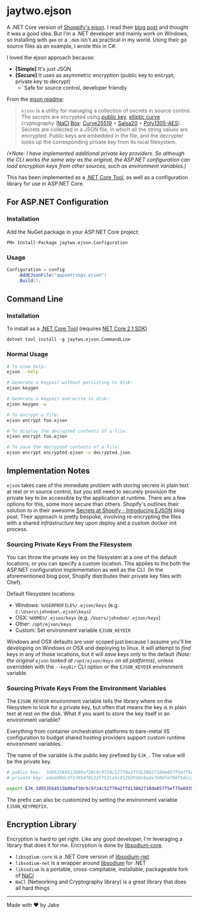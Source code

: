 # jaytwo.ejson

A .NET Core version of [Shoppify's ejson](https://github.com/Shopify/ejson).  I read their [blog post](https://engineering.shopify.com/blogs/engineering/secrets-at-shopify-introducing-ejson)  and thought it was a good idea.  But I'm a .NET developer and mainly work on Windows, so installing with `gem` or a `.deb` isn't as  practical in my world.  Using their go source files as an example, I wrote this in C#.

I loved the ejson approach because:

* **\[Simple\]** It's just JSON
* **\[Secure\]** It uses as asymmetric encryption (public key to encrypt, private key to decrypt)
  * Safe for source control, developer friendly

From the [ejson readme](https://github.com/Shopify/ejson/blob/master/README.md): 

> `ejson` is a utility for managing a collection of secrets in source control. The
secrets are encrypted using [public
key](http://en.wikipedia.org/wiki/Public-key_cryptography), [elliptic
curve](http://en.wikipedia.org/wiki/Elliptic_curve_cryptography) cryptography
([NaCl](http://nacl.cr.yp.to/) [Box](http://nacl.cr.yp.to/box.html):
[Curve25519](http://en.wikipedia.org/wiki/Curve25519) +
[Salsa20](http://en.wikipedia.org/wiki/Salsa20) +
[Poly1305-AES](http://en.wikipedia.org/wiki/Poly1305-AES)). Secrets are
collected in a JSON file, in which all the string values are encrypted. Public
keys are embedded in the file, and the decrypter looks up the corresponding
private key from its local filesystem.

_(*Note: I have implemented additional private key providers.  So although the CLI works the same way as the original, the ASP.NET configuration can load encryption keys from other sources, such as environment variables.)_

This has been implemented as a [.NET Core Tool](https://docs.microsoft.com/en-us/dotnet/core/tools/global-tools), as well as a configuration library
for use in ASP.NET Core.

## For ASP.NET Configuration

### Installation

Add the NuGet package in your ASP.NET Core project:

```
PM> Install-Package jaytwo.ejson.Configuration
```

### Usage

```cs
Configuration = config
    .AddEJsonFile("appsettings.ejson")
    .Build();
```

## Command Line

### Installation

To install as a [.NET Core Tool](https://docs.microsoft.com/en-us/dotnet/core/tools/global-tools) (requires [NET Core 2.1 SDK](https://dotnet.microsoft.com/download/dotnet-core/2.1))

```
dotnet tool install -g jaytwo.ejson.CommandLine
```

### Normal Usage

```bash
# To view help:
ejson --help

# Generate a keypair without persisting to disk:
ejson keygen

# Generate a keypair and write to disk:
ejson keygen -w

# To encrypt a file:
ejson encrypt foo.ejson

# To display the decrypted contents of a file:
ejson encrypt foo.ejson

# To save the decrypted contents of a file:
ejson encrypt encrypted.ejson -o decrypted.json
```

## Implementation Notes

`ejson` takes care of the immediate problem with storing secrets in plain text at rest or in source control, but you still need to securely provision the private key to be accessible by the application at runtime.  There are a few options for this, some more secure than others.  Shopify's outlines their solution to in their awesome [Secrets at Shopify - Introducing EJSON](https://engineering.shopify.com/blogs/engineering/secrets-at-shopify-introducing-ejson) blog post.  Their approach is pretty bespoke, involving re-encrypting the files with a shared _infrastructure_ key upon deploy and a custom docker init process. 

### Sourcing Private Keys From the Filesystem

You can throw the private key on the filesystem at a one of the default locations, or you can specify a custom location.  This applies to the both the ASP.NET configuration implementation as well as the CLI.  (In the aforementioned blog post, Shopify distributes their private key files with Chef).

Default filesystem locations:

* Windows: `%USERPROFILE%/.ejson/keys` (e.g. `C:\Users\johndoe\.ejson\keys`)
* OSX: `%HOME%/.ejson/keys` (e.g. `/Users/johndoe/.ejson/keys`)
* Other: `/opt/ejson/keys`
* Custom: Set environment variable `EJSON_KEYDIR`

Windows and OSX defaults are user scoped just because I assume you'll be developing on Windows or OSX and deploying to linux.  It will attempt to _find_ keys in any of those locations, but it will _save_ keys only to the default _(Note: the original `ejson` looked at `/opt/ejson/keys` on all platforms)_, unless overridden with the `--keyDir` CLI option or the `EJSON_KEYDIR` environment variable.

### Sourcing Private Keys From the Environment Variables

The `EJSON_KEYDIR` environment variable tells the library where on the filesystem to look for a private key, but often that means the key is in plain text at rest on the disk.  What if you want to store the key itself in an environment variable?

Everything from container orchestration platforms to bare-metal IIS configuration to budget shared hosting providers support custom runtime environment variables.

The name of the variable is the public key prefixed by `EJK_`.  The value will be the private key.

```bash
# public key:  3d953564513b09af30c9c9724c52770a2ffd13862710de857f5ef75e69350e52
# private key: edadd0dc3f1765d78122f752ca5c01292916cba2e7e09fe796f5dcc2423faadd

export EJK_3d953564513b09af30c9c9724c52770a2ffd13862710de857f5ef75e69350e52=edadd0dc3f1765d78122f752ca5c01292916cba2e7e09fe796f5dcc2423faadd
```

The prefix can also be customized by setting the environment variable `EJSON_KEYPREFIX`.

## Encryption Library

Encryption is hard to get right.  Like any good developer, I'm leveraging a library that does it for me.  Encryption is done by [libsodium-core](https://github.com/tabrath/libsodium-core/).

* `libsodium-core` is a .NET Core version of [libsodium-net](https://github.com/adamcaudill/libsodium-net)
* `libsodium-net` is a wrapper around [libsodium](https://github.com/jedisct1/libsodium) for .NET
* `libsodium` is a portable, cross-compilable, installable, packageable fork of [NaCl](http://nacl.cr.yp.to/)
* `NaCl` (Networking and Cryptography library) is a great library that does all hard things

---

Made with &hearts; by Jake
